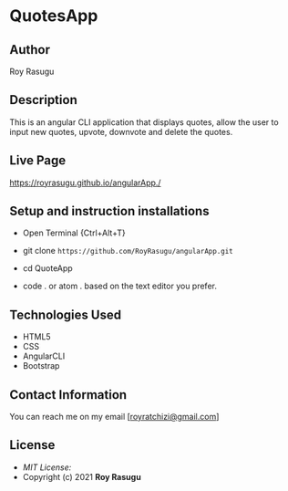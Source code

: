# QuotesApp

## Author

Roy Rasugu

## Description

This is an angular CLI application that displays quotes, allow the user to input new quotes, upvote, downvote and delete the quotes.

## Live Page

https://royrasugu.github.io/angularApp./

## Setup and instruction installations
* Open Terminal {Ctrl+Alt+T}

* git clone ```https://github.com/RoyRasugu/angularApp.git```

* cd QuoteApp

* code . or atom . based on the text editor you prefer.

## Technologies Used

* HTML5
* CSS
* AngularCLI
* Bootstrap

## Contact Information

You can reach me on my email [royratchizi@gmail.com]

## License
* *MIT License:*
* Copyright (c) 2021 **Roy Rasugu**

